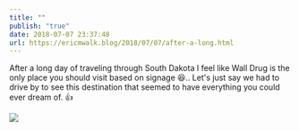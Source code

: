 ```yaml
---
title: ""
publish: "true"
date: 2018-07-07 23:37:48
url: https://ericmwalk.blog/2018/07/07/after-a-long.html
---
```

After a long day of traveling through South Dakota I feel like Wall Drug is the only place you should visit based on signage 😆.. Let's just say we had to drive by to see this destination that seemed to have everything you could ever dream of. 👍

![](https://ericmwalk.blog/uploads/2022/e27bdf12db.jpg)